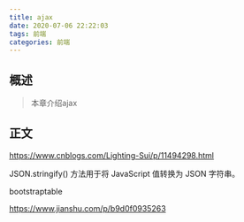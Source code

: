 ```yaml
---
title: ajax
date: 2020-07-06 22:22:03
tags: 前端
categories: 前端
---
```


## 概述

> 本章介绍ajax

<!--more-->

## 正文

https://www.cnblogs.com/Lighting-Sui/p/11494298.html



JSON.stringify() 方法用于将 JavaScript 值转换为 JSON 字符串。





bootstraptable

https://www.jianshu.com/p/b9d0f0935263